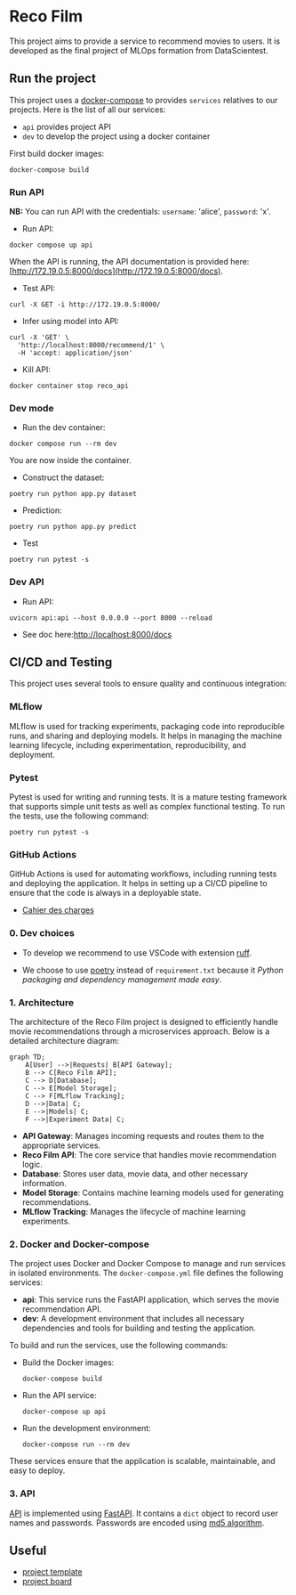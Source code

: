 # Reco Film

This project aims to provide a service to recommend movies to users. It is developed as the final project of MLOps formation from DataScientest.

## Run the project

This project uses a [docker-compose](docker-compose.yml) to provides `services` relatives to our projects.
Here is the list of all our services:
* `api` provides project API 
* `dev` to develop the project using a docker container

First build docker images:
```
docker-compose build
```

### Run API

**NB:** You can run API with the credentials: `username`: 'alice', `password`: 'x'.

* Run API:
```
docker compose up api
```

When the API is running, the API documentation is provided here: [http://172.19.0.5:8000/docs](http://172.19.0.5:8000/docs).

* Test API:
```
curl -X GET -i http://172.19.0.5:8000/
```

* Infer using model into API:
```
curl -X 'GET' \
  'http://localhost:8000/recommend/1' \
  -H 'accept: application/json'
```

* Kill API:
```
docker container stop reco_api
```

### Dev mode

* Run the dev container:
```
docker compose run --rm dev
```

You are now inside the container. 

* Construct the dataset:
```
poetry run python app.py dataset
```

* Prediction:
```
poetry run python app.py predict
```

* Test
```
poetry run pytest -s
```

### Dev API
* Run API:
```
uvicorn api:api --host 0.0.0.0 --port 8000 --reload
```

* See doc here:[http://localhost:8000/docs](http://localhost:8000/docs)


## CI/CD and Testing

This project uses several tools to ensure quality and continuous integration:

### MLflow

MLflow is used for tracking experiments, packaging code into reproducible runs, and sharing and deploying models. It helps in managing the machine learning lifecycle, including experimentation, reproducibility, and deployment.

### Pytest

Pytest is used for writing and running tests. It is a mature testing framework that supports simple unit tests as well as complex functional testing. To run the tests, use the following command:

```
poetry run pytest -s
```

### GitHub Actions

GitHub Actions is used for automating workflows, including running tests and deploying the application. It helps in setting up a CI/CD pipeline to ensure that the code is always in a deployable state.
* [Cahier des charges](https://docs.google.com/document/d/11B940u5Z8is7Wlj7b0wzkA4UE-wqW9eDQh4Fcw8SisY/edit?usp=sharing)

### 0. Dev choices

* To develop we recommend to use VSCode with extension [ruff](https://marketplace.visualstudio.com/items?itemName=charliermarsh.ruff).

* We choose to use [poetry](https://python-poetry.org/) instead of `requirement.txt` because it *Python packaging and dependency management made easy*.


### 1. Architecture

The architecture of the Reco Film project is designed to efficiently handle movie recommendations through a microservices approach. Below is a detailed architecture diagram:

```mermaid
graph TD;
    A[User] -->|Requests| B[API Gateway];
    B --> C[Reco Film API];
    C --> D[Database];
    C --> E[Model Storage];
    C --> F[MLflow Tracking];
    D -->|Data| C;
    E -->|Models| C;
    F -->|Experiment Data| C;
```

- **API Gateway**: Manages incoming requests and routes them to the appropriate services.
- **Reco Film API**: The core service that handles movie recommendation logic.
- **Database**: Stores user data, movie data, and other necessary information.
- **Model Storage**: Contains machine learning models used for generating recommendations.
- **MLflow Tracking**: Manages the lifecycle of machine learning experiments.

### 2. Docker and Docker-compose

The project uses Docker and Docker Compose to manage and run services in isolated environments. The `docker-compose.yml` file defines the following services:

- **api**: This service runs the FastAPI application, which serves the movie recommendation API.
- **dev**: A development environment that includes all necessary dependencies and tools for building and testing the application.

To build and run the services, use the following commands:

- Build the Docker images:
  ```
  docker-compose build
  ```

- Run the API service:
  ```
  docker-compose up api
  ```

- Run the development environment:
  ```
  docker-compose run --rm dev
  ```

These services ensure that the application is scalable, maintainable, and easy to deploy.

### 3. API
[API](api.py) is implemented using [FastAPI](https://fastapi.tiangolo.com/). It contains a `dict` object to record user names and passwords. Passwords are encoded using [md5 algorithm](https://www.geeksforgeeks.org/md5-hash-python/).


## Useful
* [project template](https://github.com/DataScientest-Studio/Template_MLOps_movie_recommandation)
* [project board](https://github.com/users/Chrisdml/projects/1)
